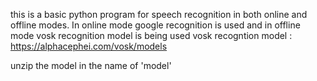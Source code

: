 this is a basic python program for speech recognition in both online and offline modes. In online mode google recognition is used and in offline mode vosk recognition model is being used
vosk recogntion model :
https://alphacephei.com/vosk/models

unzip the model in the name of 'model'
